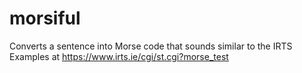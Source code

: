 # morsiful

Converts a sentence into Morse code that sounds similar to the IRTS Examples at https://www.irts.ie/cgi/st.cgi?morse_test
